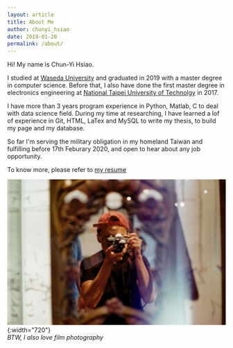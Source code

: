 ```yaml
---
layout: article
title: About Me
author: chunyi_hsiao
date: 2019-01-20
permalink: /about/
---
```



Hi! My name is Chun-Yi Hsiao.

I studied at [Waseda University](https://www.waseda.jp/fsci/gips/) and graduated in 2019 with a master degree in computer science. Before that, I also have done the first master degree in electronics engineering at [National Taipei University of Technolgy](https://www-en.ntut.edu.tw) in 2017.

I have more than 3 years program experience in Python, Matlab, C to deal with data science field. During my time at researching, I have learned a lof of experience in Git, HTML, LaTex and MySQL to write my thesis, to build my page and my database.

So far I'm serving the military obligation in my homeland Taiwan and fulfilling before 17th Feburary 2020, and open to hear about any job opportunity. 

To know more, please refer to [my resume](https://drive.google.com/open?id=1GU_z95pbQZ8yv7I2rnTpNqWRQuAAMzoQ)


![Diagram](/../images/IMG_5343.jpg){:width="720"}  
*BTW, I also love film photography*

<!-- Also, I love to learn something new and from my talented friends ☛ [Lj Miranda](https://ljvmiranda921.github.io), [Shuyu Wang](https://github.com/Ceruleanacg)! -->
